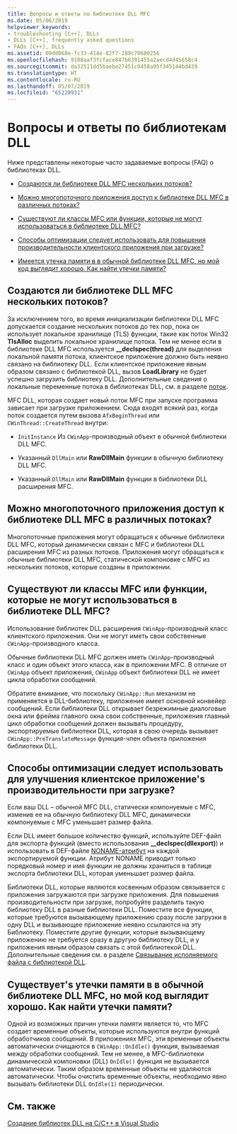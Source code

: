 ```yaml
---
title: Вопросы и ответы по библиотеке DLL MFC
ms.date: 05/06/2019
helpviewer_keywords:
- troubleshooting [C++], DLLs
- DLLs [C++], frequently asked questions
- FAQs [C++], DLLs
ms.assetid: 09dd068e-fc33-414e-82f7-289c70680256
ms.openlocfilehash: 9108aaf3fcface847b0391455a2aecd4d45658c4
ms.sourcegitcommit: da32511dd5baebe27451c0458a95f345144bd439
ms.translationtype: HT
ms.contentlocale: ru-RU
ms.lasthandoff: 05/07/2019
ms.locfileid: "65220931"
---
```

# <a name="dll-frequently-asked-questions"></a>Вопросы и ответы по библиотекам DLL

Ниже представлены некоторые часто задаваемые вопросы (FAQ) о библиотеках DLL.

- [Создаются ли библиотеке DLL MFC нескольких потоков?](#mfc_multithreaded_1)

- [Можно многопоточного приложения доступ к библиотеке DLL MFC в различных потоках?](#mfc_multithreaded_2)

- [Существуют ли классы MFC или функции, которые не могут использоваться в библиотеке DLL MFC?](#mfc_prohibited_classes)

- [Способы оптимизации следует использовать для повышения производительности клиентского приложения при загрузке?](#mfc_optimization)

- [Имеется утечка памяти в в обычной библиотеке DLL MFC, но мой код выглядит хорошо. Как найти утечки памяти?](#memory_leak)

## <a name="mfc_multithreaded_1"></a> Создаются ли библиотеке DLL MFC нескольких потоков?

За исключением того, во время инициализации библиотеки DLL MFC допускается создание нескольких потоков до тех пор, пока он использует локальное хранилище (TLS) функции, такие как поток Win32 **TlsAlloc** выделить локальное хранилище потока. Тем не менее если в библиотеке DLL MFC используется **__declspec(thread)** для выделения локальной памяти потока, клиентское приложение должно быть неявно связано на библиотеку DLL. Если клиентское приложение явным образом связано с библиотекой DLL, вызов **LoadLibrary** не будет успешно загрузить библиотеку DLL. Дополнительные сведения о локальные переменные потока в библиотеках DLL, см. в разделе [поток](../cpp/thread.md).

MFC DLL, которая создает новый поток MFC при запуске программа зависает при загрузке приложением. Сюда входят всякий раз, когда поток создается путем вызова `AfxBeginThread` или `CWinThread::CreateThread` внутри:

- `InitInstance` Из `CWinApp`-производный объект в обычной библиотеки DLL MFC.

- Указанный `DllMain` или **RawDllMain** функции в обычную библиотеку DLL MFC.

- Указанный `DllMain` или **RawDllMain** функции в библиотеки DLL расширения MFC.

## <a name="mfc_multithreaded_2"></a> Можно многопоточного приложения доступ к библиотеке DLL MFC в различных потоках?

Многопоточные приложения могут обращаться к обычные библиотеки DLL MFC, который динамически связан с MFC и библиотеки DLL расширения MFC из разных потоков. Приложения могут обращаться к обычные библиотеки DLL MFC, статической компоновке с MFC из нескольких потоков, которые созданы в приложении.

## <a name="mfc_prohibited_classes"></a> Существуют ли классы MFC или функции, которые не могут использоваться в библиотеке DLL MFC?

Использование библиотек DLL расширения `CWinApp`-производный класс клиентского приложения. Они не могут иметь свои собственные `CWinApp`-производного класса.

Обычные библиотеки DLL MFC должен иметь `CWinApp`-производный класс и один объект этого класса, как в приложении MFC. В отличие от `CWinApp` объект приложения, `CWinApp` объект библиотеки DLL не имеет цикла обработки сообщений.

Обратите внимание, что поскольку `CWinApp::Run` механизм не применяется в DLL-библиотеку, приложение имеет основной конвейер сообщений. Если библиотеки DLL открывает безрежимные диалоговые окна или фрейма главного окна свои собственные, приложения главный цикл обработки сообщений должен вызывать процедуру, экспортируемые библиотеки DLL, которая в свою очередь вызывает `CWinApp::PreTranslateMessage` функция-член объекта приложения библиотеки DLL.

## <a name="mfc_optimization"></a> Способы оптимизации следует использовать для улучшения клиентское приложение&#39;s производительности при загрузке?

Если ваш DLL – обычной MFC DLL, статически компонуемые с MFC, изменив ее на обычную библиотеку DLL MFC, динамически компонуемые с MFC уменьшает размер файла.

Если DLL имеет большое количество функций, используйте DEF-файл для экспорта функций (вместо использования **__declspec(dllexport)**) и использовать в DEF-файле [NONAME-атрибут](exporting-functions-from-a-dll-by-ordinal-rather-than-by-name.md) на каждой экспортируемой функции. Атрибут NONAME приводит только порядковый номер и имя функции не должны храниться в таблице экспорта библиотеки DLL, которая уменьшает размер файла.

Библиотеки DLL, которые являются косвенным образом связывается с приложения загружаются при загрузке приложения. Для повышения производительности при загрузке, попробуйте разделить такую библиотеку DLL в разные библиотеки DLL. Поместите все функции, которые требуются вызывающему приложению сразу после загрузки в одну DLL и вызывающее приложение неявно ссылаются на эту Библиотеку. Поместите другие функции, которые вызывающему приложению не требуется сразу в другую библиотеку DLL, и у приложения явным образом связать с этой библиотекой DLL. Дополнительные сведения см. в разделе [Связывание исполняемого файла с библиотекой DLL](linking-an-executable-to-a-dll.md#determining-which-linking-method-to-use).

## <a name="memory_leak"></a> Существует&#39;s утечки памяти в в обычной библиотеке DLL MFC, но мой код выглядит хорошо. Как найти утечки памяти?

Одной из возможных причин утечки памяти является то, что MFC создает временные объекты, которые используются внутри функций обработчиков сообщений. В приложениях MFC, эти временные объекты автоматически очищаются в `CWinApp::OnIdle()` функция, вызываемая между обработки сообщений. Тем не менее, в MFC-библиотеки динамической компоновки (DLL) `OnIdle()` функция не вызывается автоматически. Таким образом временные объекты не удаляются автоматически. Чтобы очистить временные объекты, необходимо явно вызывать библиотеки DLL `OnIdle(1)` периодически.

## <a name="see-also"></a>См. также

[Создание библиотек DLL на C/C++ в Visual Studio](dlls-in-visual-cpp.md)
